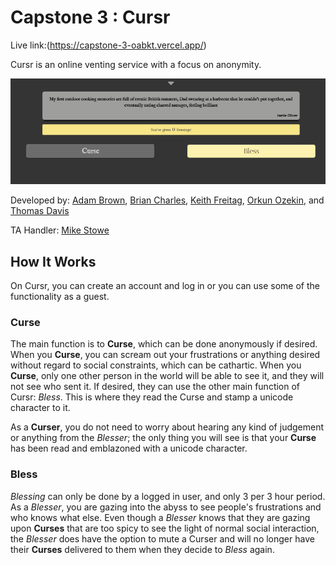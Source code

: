 # Capstone 3 : Cursr
Live link:(https://capstone-3-oabkt.vercel.app/)

Cursr is an online venting service with a focus on anonymity. 

![Screenshot](./cursrSS.PNG)

Developed by: 
[Adam Brown](https://github.com/ChancellorAceX),
[Brian Charles](https://github.com/bcharles41078),
[Keith Freitag](https://github.com/keithmoo),
[Orkun Ozekin](https://github.com/orkunozekin), and 
[Thomas Davis](https://github.com/thomasDavisA)

TA Handler:
[Mike Stowe](https://github.com/mikeStowe)

## How It Works

On Cursr, you can create an account and log in or you can use some of the functionality as a guest.

### Curse
The main function is to **Curse**, which can be done anonymously if desired.  When you **Curse**, you can 
scream out your frustrations or anything desired without regard to social constraints, which can be 
cathartic.  When you **Curse**, only one other person in the world will be able to see it, and they 
will not see who sent it.  If desired, they can use the other main function of Cursr: *Bless*.  This 
is where they read the Curse and stamp a unicode character to it.

As a **Curser**, you do not need to worry about hearing any kind of judgement or anything from the 
*Blesser*; the only thing you will see is that your **Curse** has been read and emblazoned with a 
unicode character.

### Bless
*Blessing* can only be done by a logged in user, and only 3 per 3 hour period.  As a *Blesser*, you are 
gazing into the abyss to see people's frustrations and who knows what else.  Even though a *Blesser* 
knows that they are gazing upon **Curses** that are too spicy to see the light of normal social interaction, 
the *Blesser* does have the option to mute a Curser and will no longer have their **Curses** delivered to 
them when they decide to *Bless* again.